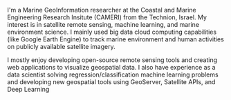 I'm a Marine GeoInformation researcher at the Coastal and Marine Engineering Research Insitute (CAMERI) from the Technion, Israel. My interest is in satellite remote sensing, machine learning, and marine environment science. I mainly used big data cloud computing capabilities (like Google Earth Engine) to track marine environment and human activities on publicly available satellite imagery.

I mostly enjoy developing open-source remote sensing tools and creating web applications to visualize geospatial data. I also have experience as a data scientist solving regression/classification machine learning problems and developing new geospatial tools using GeoServer, Satellite APIs, and Deep Learning

<!---
SemionP/SemionP is a ✨ special ✨ repository because its `README.md` (this file) appears on your GitHub profile.
You can click the Preview link to take a look at your changes.
--->

